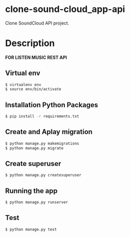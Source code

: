 # clone-sound-cloud_app-api
Clone SoundCloud API project.
# Description
#### FOR LISTEN MUSIC REST API


## Virtual env
```bash
$ virtualenv env
$ source env/bin/activate
```

## Installation Python Packages

```bash
$ pip install -r requirements.txt
```

## Create and Aplay migration

```bash
$ python manage.py makemigrations
$ python manage.py migrate
```

## Create superuser

```bash
$ python manage.py createsuperuser
```

## Running the app

```bash
$ python manage.py runserver
```

## Test

```bash
$ python manage.py test
```
